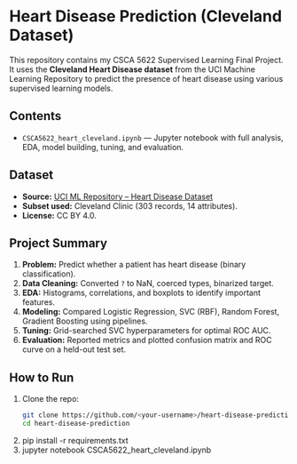 # Heart Disease Prediction (Cleveland Dataset)

This repository contains my CSCA 5622 Supervised Learning Final Project.  
It uses the **Cleveland Heart Disease dataset** from the UCI Machine Learning Repository to predict the presence of heart disease using various supervised learning models.

## Contents
- `CSCA5622_heart_cleveland.ipynb` — Jupyter notebook with full analysis, EDA, model building, tuning, and evaluation.

## Dataset
- **Source:** [UCI ML Repository – Heart Disease Dataset](https://archive.ics.uci.edu/ml/datasets/heart+Disease)
- **Subset used:** Cleveland Clinic (303 records, 14 attributes).
- **License:** CC BY 4.0.

## Project Summary
1. **Problem:** Predict whether a patient has heart disease (binary classification).
2. **Data Cleaning:** Converted `?` to NaN, coerced types, binarized target.
3. **EDA:** Histograms, correlations, and boxplots to identify important features.
4. **Modeling:** Compared Logistic Regression, SVC (RBF), Random Forest, Gradient Boosting using pipelines.
5. **Tuning:** Grid-searched SVC hyperparameters for optimal ROC AUC.
6. **Evaluation:** Reported metrics and plotted confusion matrix and ROC curve on a held-out test set.

## How to Run
1. Clone the repo:
   ```bash
   git clone https://github.com/<your-username>/heart-disease-prediction.git
   cd heart-disease-prediction
2. pip install -r requirements.txt
3. jupyter notebook CSCA5622_heart_cleveland.ipynb

